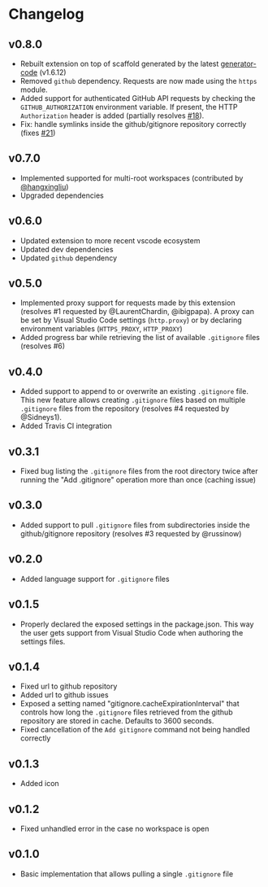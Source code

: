 # Changelog


## v0.8.0

- Rebuilt extension on top of scaffold generated by the latest [generator-code](https://www.npmjs.com/package/generator-code) (v1.6.12)
- Removed `github` dependency. Requests are now made using the `https` module.
- Added support for authenticated GitHub API requests by checking the `GITHUB_AUTHORIZATION` environment variable. If present, the HTTP `Authorization` header is added (partially resolves [#18](https://github.com/CodeZombieCH/vscode-gitignore/issues/18)).
- Fix: handle symlinks inside the github/gitignore repository correctly (fixes [#21](https://github.com/CodeZombieCH/vscode-gitignore/issues/21))


## v0.7.0

- Implemented supported for multi-root workspaces (contributed by [@hangxingliu](https://github.com/hangxingliu))
- Upgraded dependencies


## v0.6.0

- Updated extension to more recent vscode ecosystem
- Updated dev dependencies
- Updated `github` dependency


## v0.5.0

- Implemented proxy support for requests made by this extension (resolves #1 requested by @LaurentChardin, @ibigpapa). A proxy can be set by Visual Studio Code settings (`http.proxy`) or by declaring environment variables (`HTTPS_PROXY`, `HTTP_PROXY`)
- Added progress bar while retrieving the list of available `.gitignore` files (resolves #6)


## v0.4.0

- Added support to append to or overwrite an existing `.gitignore` file. This new feature allows creating `.gitignore` files based on multiple `.gitignore` files from the repository (resolves #4 requested by @Sidneys1).
- Added Travis CI integration


## v0.3.1

- Fixed bug listing the `.gitignore` files from the root directory twice after running the "Add .gitignore" operation more than once (caching issue)


## v0.3.0

- Added support to pull `.gitignore` files from subdirectories inside the github/gitignore repository (resolves #3 requested by @russinow)


## v0.2.0

- Added language support for `.gitignore` files


## v0.1.5

- Properly declared the exposed settings in the package.json. This way the user gets support from Visual Studio Code when authoring the settings files.


## v0.1.4

- Fixed url to github repository
- Added url to github issues
- Exposed a setting named "gitignore.cacheExpirationInterval" that controls how long the `.gitignore` files retrieved from the github repository are stored in cache. Defaults to 3600 seconds.
- Fixed cancellation of the `Add gitignore` command not being handled correctly


## v0.1.3

- Added icon


## v0.1.2

- Fixed unhandled error in the case no workspace is open


## v0.1.0

- Basic implementation that allows pulling a single `.gitignore` file
